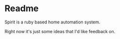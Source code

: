 # Readme

Spirit is a ruby based home automation system.

Right now it's just some ideas that I'd like feedback on.
